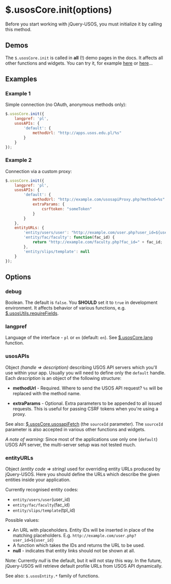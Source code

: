 $.usosCore.init(options)
========================

Before you start working with jQuery-USOS, you must initialize it by
calling this method.

Demos
-----

The `$.usosCore.init` is called in **all** (!) demo pages in the docs. It affects
all other functions and widgets. You can try it, for example
[here](http://jsfiddle.net/gh/get/jquery/1.9.1/dependencies/migrate,ui/MUCI/jquery-usos/tree/master/jsfiddle-demos/core.usosapiFetch)
or [here](http://jsfiddle.net/gh/get/jquery/1.9.1/dependencies/migrate,ui/MUCI/jquery-usos/tree/master/jsfiddle-demos/selector)...

Examples
--------

### Example 1

Simple connection (no OAuth, anonymous methods only):

```javascript
$.usosCore.init({
    langpref: 'pl',
    usosAPIs: {
        'default': {
            methodUrl: "http://apps.usos.edu.pl/%s"
        }
    }
});
```

### Example 2

Connection via a custom proxy:

```javascript
$.usosCore.init({
    langpref: 'pl',
    usosAPIs: {
        'default': {
            methodUrl: "http://example.com/usosapiProxy.php?method=%s"
            extraParams: {
                csrftoken: "someToken"
            }
        }
    },
    entityURLs: {
        'entity/users/user': "http://example.com/user.php?user_id=${user_id}",
        'entity/fac/faculty': function(fac_id) {
            return "http://example.com/faculty.php?fac_id=" + fac_id;
        },
        'entity/slips/template': null
    }
});
```
  
Options
-------

### debug

Boolean. The default is `false`. You **SHOULD** set it to `true` in development
environment. It affects behavior of various functions, e.g.
[$.usosUtils.requireFields](utils.requireFields.md).

### langpref

Language of the interface - `pl` or `en` (default: `en`).
See [$.usosCore.lang](core.lang.md) function.

### usosAPIs

Object *(handle => description)* describing USOS API servers which
you'll use within your app. Usually you will need to define only the `default`
handle. Each *description* is an object of the following structure:

  * **methodUrl** - Required. Where to send the USOS API request? `%s` will be
    replaced with the method name.

  * **extraParams** - Optional. Extra parameters to be appended to all issued
    requests. This is useful for passing CSRF tokens when you're using a proxy.

See also: [$.usosCore.usosapiFetch](core.usosapiFetch.md) (the `sourceId`
parameter). The `sourceId` parameter is also accepted in various other functions
and widgets.

*A note of warning:* Since most of the applications use only one (`default`)
USOS API server, the multi-server setup was not tested much.

### entityURLs

Object *(entity code => string)* used for overriding entity URLs
produced by jQuery-USOS. Here you should define the URLs which describe the
given entities inside your application.

Currently recognised entity codes:

  * `entity/users/user`(user_id)
  * `entity/fac/faculty`(fac_id)
  * `entity/slips/template`(tpl_id)

Possible values:

  * An URL with placeholders. Entity IDs will be inserted in place of the
    matching placeholders. E.g. `http://example.com/user.php?user_id=${user_id}`
  * A function which takes the IDs and returns the URL to be used.
  * **null** - indicates that entity links should not be shown at all.

Note: Currently *null* is the default, but it will not stay this way. In the
future, jQuery-USOS will retrieve default profile URLs from USOS API
dynamically.

See also: `$.usosEntity.*` family of functions.

